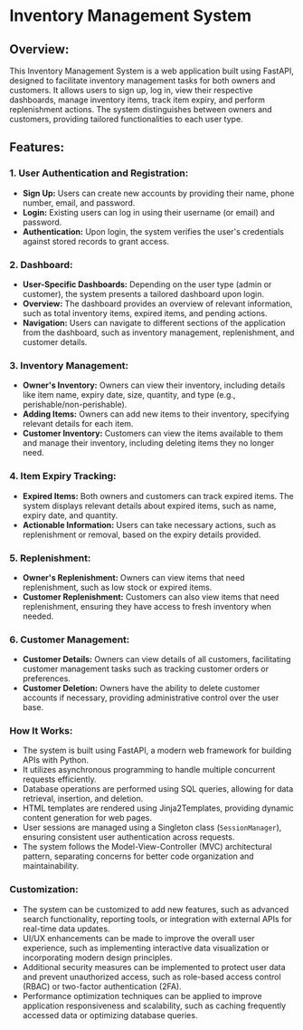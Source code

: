 
# Inventory Management System

## Overview:

This Inventory Management System is a web application built using FastAPI, designed to facilitate inventory management tasks for both owners and customers. It allows users to sign up, log in, view their respective dashboards, manage inventory items, track item expiry, and perform replenishment actions. The system distinguishes between owners and customers, providing tailored functionalities to each user type.

## Features:

### 1. User Authentication and Registration:
   - **Sign Up:** Users can create new accounts by providing their name, phone number, email, and password.
   - **Login:** Existing users can log in using their username (or email) and password.
   - **Authentication:** Upon login, the system verifies the user's credentials against stored records to grant access.

### 2. Dashboard:
   - **User-Specific Dashboards:** Depending on the user type (admin or customer), the system presents a tailored dashboard upon login.
   - **Overview:** The dashboard provides an overview of relevant information, such as total inventory items, expired items, and pending actions.
   - **Navigation:** Users can navigate to different sections of the application from the dashboard, such as inventory management, replenishment, and customer details.

### 3. Inventory Management:
   - **Owner's Inventory:** Owners can view their inventory, including details like item name, expiry date, size, quantity, and type (e.g., perishable/non-perishable).
   - **Adding Items:** Owners can add new items to their inventory, specifying relevant details for each item.
   - **Customer Inventory:** Customers can view the items available to them and manage their inventory, including deleting items they no longer need.

### 4. Item Expiry Tracking:
   - **Expired Items:** Both owners and customers can track expired items. The system displays relevant details about expired items, such as name, expiry date, and quantity.
   - **Actionable Information:** Users can take necessary actions, such as replenishment or removal, based on the expiry details provided.

### 5. Replenishment:
   - **Owner's Replenishment:** Owners can view items that need replenishment, such as low stock or expired items.
   - **Customer Replenishment:** Customers can also view items that need replenishment, ensuring they have access to fresh inventory when needed.

### 6. Customer Management:
   - **Customer Details:** Owners can view details of all customers, facilitating customer management tasks such as tracking customer orders or preferences.
   - **Customer Deletion:** Owners have the ability to delete customer accounts if necessary, providing administrative control over the user base.

### How It Works:
   - The system is built using FastAPI, a modern web framework for building APIs with Python.
   - It utilizes asynchronous programming to handle multiple concurrent requests efficiently.
   - Database operations are performed using SQL queries, allowing for data retrieval, insertion, and deletion.
   - HTML templates are rendered using Jinja2Templates, providing dynamic content generation for web pages.
   - User sessions are managed using a Singleton class (`SessionManager`), ensuring consistent user authentication across requests.
   - The system follows the Model-View-Controller (MVC) architectural pattern, separating concerns for better code organization and maintainability.

### Customization:
   - The system can be customized to add new features, such as advanced search functionality, reporting tools, or integration with external APIs for real-time data updates.
   - UI/UX enhancements can be made to improve the overall user experience, such as implementing interactive data visualization or incorporating modern design principles.
   - Additional security measures can be implemented to protect user data and prevent unauthorized access, such as role-based access control (RBAC) or two-factor authentication (2FA).
   - Performance optimization techniques can be applied to improve application responsiveness and scalability, such as caching frequently accessed data or optimizing database queries.

